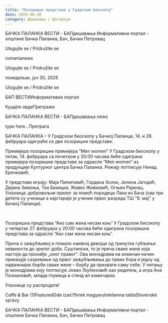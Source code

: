 ```yaml
---
title: "Позоришне представе у Градском биоскопу"
date: 2025-06-30
category: Дешавања / Догађаји
---
```


БАЧКА ПАЛАНКА ВЕСТИ - БАПдешавања Информативни портал - општине Бачка Паланка, Бач, Бачки Петровац

Ulogujte se / Pridružite se

romanianews

Ulogujte se / Pridružite se

понедељак, јун 30, 2025

Ulogujte se / Pridružite se

БАП ВЕСТИИнформативни портал

Куцајте овдеПретражи

БАЧКА ПАЛАНКА ВЕСТИ - БАПдешавања news

type here...Претрага

БАЧКА ПАЛАНКА – У Градском биоскопу у Бачкој Паланци, 14. и 28. фебруара одиграће се две позоришне представе. 

Премијера позоришне премијера “Mеn women”
У Градском биоскопу у петак, 14. фебруара са почетком у 20:00 часова биће одиграна премијера позоришне представе за одрасле “Mеn women“ из продукције Културног центра Бачка Паланка. Режију потписује Ненад Еречковић.



У представи играју: Маја Пилиповић, Гордана Холок, Јелена Јагодић, Дијана Зимоња, Теа Бикицки, Живко Живковић, Огњен Рајинац.
Улазница: добровољни прилог за помоћ породици Лаки из Бача (сва три детета су ученици а најстарије је ученик првог разреда ТШ “9. мај” у Бачкој Паланци).
 


 
 

Позоришна представа “Ако сам жена нисам коњ“
У Градском бисокопу у четвртак 27. фебруара у 20:00 часова биће одиграна позоришна представа за одрасле “Ако сам жена нисам коњ“.













Прича о заљубљивој и помало наивној девојци од тренутка губљења невиности до зрелог доба. Суштински, то је прича сваке жене која настоји да пронађе „оног правог“. Ова монодрама на комичан начин приказује сазревање од првог заљубљивања до првих бора и једну од најважнијих борби сваке жене – борбу да прихвати саму себе. У питању је монодрама коју потписује Јован Љубеновић као редитељ, а игра Ана Познановић, млада глумица и стенд ап комичарка.


Улазнице су распродате!

Caffe & Bar (1)FeaturedGde izaći?hírek magyarulreklamna tablaSlovenské správy

БАЧКА ПАЛАНКА ВЕСТИ - БАПдешавања Информативни портал - општине Бачка Паланка, Бач, Бачки Петровац
